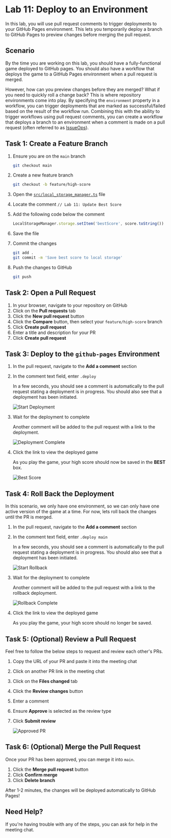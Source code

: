 # Lab 11: Deploy to an Environment

In this lab, you will use pull request comments to trigger deployments to your
GitHub Pages environment. This lets you temporarily deploy a branch to GitHub
Pages to preview changes before merging the pull request.

## Scenario

By the time you are working on this lab, you should have a fully-functional game
deployed to GitHub pages. You should also have a workflow that deploys the game
to a GitHub Pages environment when a pull request is merged.

However, how can you preview changes before they are merged? What if you need to
quickly roll a change back? This is where repository environments come into
play. By specifying the `environment` property in a workflow, you can trigger
deployments that are marked as successful/failed based on the result of the
workflow run. Combining this with the ability to trigger workflows using pull
request comments, you can create a workflow that deploys a branch to an
environment when a comment is made on a pull request (often referred to as
[IssueOps](https://github.blog/engineering/engineering-principles/enabling-branch-deployments-through-issueops-with-github-actions/)).

## Task 1: Create a Feature Branch

1. Ensure you are on the `main` branch

   ```bash
   git checkout main
   ```

1. Create a new feature branch

   ```bash
   git checkout -b feature/high-score
   ```

1. Open the [`src/local_storage_manager.ts`](../src/local_storage_manager.ts)
   file
1. Locate the comment `// Lab 11: Update Best Score`
1. Add the following code below the comment

   ```ts
   LocalStorageManager.storage.setItem('bestScore', score.toString())
   ```

1. Save the file
1. Commit the changes

   ```bash
   git add .
   git commit -m 'Save best score to local storage'
   ```

1. Push the changes to GitHub

   ```bash
   git push
   ```

## Task 2: Open a Pull Request

1. In your browser, navigate to your repository on GitHub
1. Click on the **Pull requests** tab
1. Click the **New pull request** button
1. Click the **Compare** button, then select your `feature/high-score` branch
1. Click **Create pull request**
1. Enter a title and description for your PR
1. Click **Create pull request**

## Task 3: Deploy to the `github-pages` Environment

1. In the pull request, navigate to the **Add a comment** section
1. In the comment text field, enter `.deploy`

   In a few seconds, you should see a comment is automatically to the pull
   request stating a deployment is in progress. You should also see that a
   deployment has been initiated.

   ![Start Deployment](./img/11-start-deployment.png)

1. Wait for the deployment to complete

   Another comment will be added to the pull request with a link to the
   deployment.

   ![Deployment Complete](./img/11-deployment-complete.png)

1. Click the link to view the deployed game

   As you play the game, your high score should now be saved in the **BEST**
   box.

   ![Best Score](./img/11-best-score.png)

## Task 4: Roll Back the Deployment

In this scenario, we only have one environment, so we can only have one active
version of the game at a time. For now, lets roll back the changes until the PR
is merged.

1. In the pull request, navigate to the **Add a comment** section
1. In the comment text field, enter `.deploy main`

   In a few seconds, you should see a comment is automatically to the pull
   request stating a deployment is in progress. You should also see that a
   deployment has been initiated.

   ![Start Rollback](./img/11-start-rollback.png)

1. Wait for the deployment to complete

   Another comment will be added to the pull request with a link to the rollback
   deployment.

   ![Rollback Complete](./img/11-rollback-complete.png)

1. Click the link to view the deployed game

   As you play the game, your high score should no longer be saved.

## Task 5: (Optional) Review a Pull Request

Feel free to follow the below steps to request and review each other's PRs.

1. Copy the URL of your PR and paste it into the meeting chat
1. Click on another PR link in the meeting chat
1. Click on the **Files changed** tab
1. Click the **Review changes** button
1. Enter a comment
1. Ensure **Approve** is selected as the review type
1. Click **Submit review**

   ![Approved PR](img/11-approved-pr.png)

## Task 6: (Optional) Merge the Pull Request

Once your PR has been approved, you can merge it into `main`.

1. Click the **Merge pull request** button
1. Click **Confirm merge**
1. Click **Delete branch**

After 1-2 minutes, the changes will be deployed automatically to GitHub Pages!

## Need Help?

If you're having trouble with any of the steps, you can ask for help in the
meeting chat.
